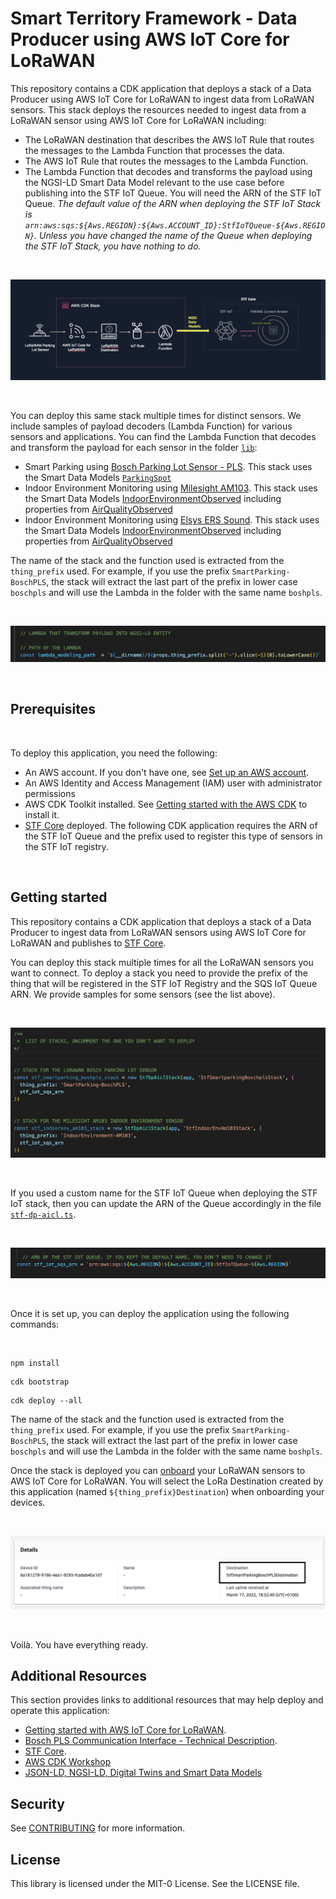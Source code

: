 # Smart Territory Framework - Data Producer using AWS IoT Core for LoRaWAN

This repository contains a CDK application that deploys a stack of a Data Producer using AWS IoT Core for LoRaWAN to ingest data from LoRaWAN sensors.
This stack deploys the resources needed to ingest data from a LoRaWAN sensor using AWS IoT Core for LoRaWAN including: 

- The LoRaWAN destination that describes the AWS IoT Rule that routes the messages to the Lambda Function that processes the data. 
- The AWS IoT Rule that routes the messages to the Lambda Function. 
- The Lambda Function that decodes and transforms the payload using the NGSI-LD Smart Data Model relevant to the use case before publishing into the STF IoT Queue. You will need the ARN of the STF IoT Queue. *The default value of the ARN when deploying the STF IoT Stack is `arn:aws:sqs:${Aws.REGION}:${Aws.ACCOUNT_ID}:StfIoTQueue-${Aws.REGION}`. Unless you have changed the name of the Queue when deploying the STF IoT Stack, you have nothing to do.* 

<br>

![Architecture](./docs/images/architecture.png)

<br>

You can deploy this same stack multiple times for distinct sensors. We include samples of payload decoders (Lambda Function) for various sensors and applications. You can find the Lambda Function that decodes and transform the payload for each sensor in the folder [`lib`](./lib/):  

- Smart Parking using [Bosch Parking Lot Sensor - PLS](https://www.bosch-connectivity.com/products/connected-mobility/parking-lot-sensor/downloads/). This stack uses the Smart Data Models [`ParkingSpot`](https://github.com/smart-data-models/dataModel.Parking/tree/master/ParkingSpot) 
- Indoor Environment Monitoring using [Milesight AM103](https://www.milesight-iot.com/lorawan/sensor/am103/). This stack uses the Smart Data Models [IndoorEnvironmentObserved](https://github.com/smart-data-models/dataModel.Environment/tree/master/IndoorEnvironmentObserved) including properties from [AirQualityObserved](https://github.com/smart-data-models/dataModel.Environment/tree/master/AirQualityObserved)
- Indoor Environment Monitoring using [Elsys ERS Sound](https://www.elsys.se/en/ers-sound/). This stack uses the Smart Data Models [IndoorEnvironmentObserved](https://github.com/smart-data-models/dataModel.Environment/tree/master/IndoorEnvironmentObserved) including properties from [AirQualityObserved](https://github.com/smart-data-models/dataModel.Environment/tree/master/AirQualityObserved)

The name of the stack and the function used is extracted from the `thing_prefix` used. For example, if you use the prefix `SmartParking-BoschPLS`, the stack will extract the last part of the prefix in lower case `boschpls` and will use the Lambda in the folder with the same name `boshpls`. 

<br>

![Thing Prefix](./docs/images/thingprefix.png)

<br>

## Prerequisites

<br>

To deploy this application, you need the following:
- An AWS account. If you don't have one, see [Set up an AWS account](https://docs.aws.amazon.com/greengrass/v2/developerguide/setting-up.html#set-up-aws-account).
- An AWS Identity and Access Management (IAM) user with administrator permissions
- AWS CDK Toolkit installed. See [Getting started with the AWS CDK](https://docs.aws.amazon.com/cdk/latest/guide/getting_started.html) to install it.
- [STF Core](https://github.com/aws-samples/aws-stf-core-scorpio) deployed. The following CDK application requires the ARN of the STF IoT Queue and the prefix used to register this type of sensors in the STF IoT registry. 

<br>

## Getting started 


This repository contains a CDK application that deploys a stack of a Data Producer to ingest data from LoRaWAN sensors using AWS IoT Core for LoRaWAN and publishes to [STF Core](https://github.com/aws-samples/aws-stf-core-scorpio).

You can deploy this stack multiple times for all the LoRaWAN sensors you want to connect. To deploy a stack you need to provide the prefix of the thing that will be registered in the STF IoT Registry and the SQS IoT Queue ARN. We provide samples for some sensors (see the list above). 

<br>

![Parameters](./docs/images/parameters.png)

<br>

If you used a custom name for the STF IoT Queue when deploying the STF IoT stack, then you can update the ARN of the Queue accordingly in the file [`stf-dp-aicl.ts`](./bin/stf-dp-aicl.ts).

<br>

![ARN STF IoT Queue](./docs/images/stfiot.png)

<br>

Once it is set up, you can deploy the application using the following commands: 

<br>

```
npm install
```

```
cdk bootstrap
```

```
cdk deploy --all
```

The name of the stack and the function used is extracted from the `thing_prefix` used. For example, if you use the prefix `SmartParking-BoschPLS`, the stack will extract the last part of the prefix in lower case `boschpls` and will use the Lambda in the folder with the same name `boshpls`. 

Once the stack is deployed you can [onboard]((https://docs.aws.amazon.com/iot/latest/developerguide/connect-iot-lorawan-onboard-end-devices.html)) your LoRaWAN sensors to AWS IoT Core for LoRaWAN. You will select the LoRa Destination created by this application (named `${thing_prefix}Destination`) when onboarding your devices.  

<br>

![LoRa Destination](./docs/images/loradestination.png)

<br>

Voilà. You have everything ready. 

## Additional Resources

This section provides links to additional resources that may help deploy and operate this application: 

- [Getting started with AWS IoT Core for LoRaWAN](https://www.youtube.com/watch?v=6-ZrdRjqdTk). 
- [Bosch PLS Communication Interface - Technical Description](https://www.bosch-connectivity.com/media/product_detail_pls/parking_lot_sensor_pls_interface_description_v00_29_02_eu.pdf).
- [STF Core](https://github.com/aws-samples/aws-stf-core-scorpio).
- [AWS CDK Workshop](https://cdkworkshop.com/)
- [JSON-LD, NGSI-LD, Digital Twins and Smart Data Models](https://www.youtube.com/watch?v=dfigPKx99Bs)

## Security

See [CONTRIBUTING](CONTRIBUTING.md#security-issue-notifications) for more information.

## License

This library is licensed under the MIT-0 License. See the LICENSE file.

